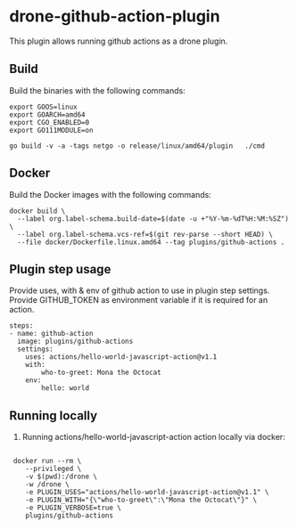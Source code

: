# drone-github-action-plugin

This plugin allows running github actions as a drone plugin.

## Build

Build the binaries with the following commands:

```console
export GOOS=linux
export GOARCH=amd64
export CGO_ENABLED=0
export GO111MODULE=on

go build -v -a -tags netgo -o release/linux/amd64/plugin   ./cmd

```

## Docker

Build the Docker images with the following commands:

```console
docker build \
  --label org.label-schema.build-date=$(date -u +"%Y-%m-%dT%H:%M:%SZ") \
  --label org.label-schema.vcs-ref=$(git rev-parse --short HEAD) \
  --file docker/Dockerfile.linux.amd64 --tag plugins/github-actions .

```

## Plugin step usage

Provide uses, with & env of github action to use in plugin step settings. Provide GITHUB_TOKEN as environment variable if it is required for an action.

```console
steps:
- name: github-action
  image: plugins/github-actions
  settings:
    uses: actions/hello-world-javascript-action@v1.1
    with:
        who-to-greet: Mona the Octocat
    env:
        hello: world

```

## Running locally

1. Running actions/hello-world-javascript-action action locally via docker:

```console

 docker run --rm \
    --privileged \
    -v $(pwd):/drone \
    -w /drone \
    -e PLUGIN_USES="actions/hello-world-javascript-action@v1.1" \
    -e PLUGIN_WITH="{\"who-to-greet\":\"Mona the Octocat\"}" \
    -e PLUGIN_VERBOSE=true \
    plugins/github-actions

```
